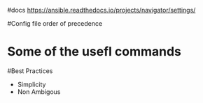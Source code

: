 #docs
https://ansible.readthedocs.io/projects/navigator/settings/

#Config file order of precedence

# Some of the usefl commands

#Best Practices
  - Simplicity
  - Non Ambigous
